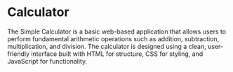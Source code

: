 # Calculator
The Simple Calculator is a basic web-based application that allows users to perform fundamental arithmetic operations such as addition, subtraction, multiplication, and division. The calculator is designed using a clean, user-friendly interface built with HTML for structure, CSS for styling, and JavaScript for functionality.
